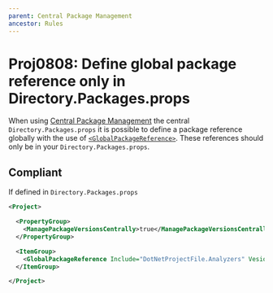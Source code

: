 ```yaml
---
parent: Central Package Management
ancestor: Rules
---
```


# Proj0808: Define global package reference only in Directory.Packages.props
When using [Central Package Management](Proj0800.md) the central `Directory.Packages.props`
it is possible to define a package reference globally with the use of
[`<GlobalPackageReference>`](https://learn.microsoft.com/en-us/nuget/consume-packages/central-package-management#global-package-references).
These references should only be in your `Directory.Packages.props`.

## Compliant
If defined in `Directory.Packages.props`
``` xml
<Project>

  <PropertyGroup>
    <ManagePackageVersionsCentrally>true</ManagePackageVersionsCentrally>
  </PropertyGroup>

  <ItemGroup>
    <GlobalPackageReference Include="DotNetProjectFile.Analyzers" Vesion="1.5.8" />
  </ItemGroup>

</Project>
```
